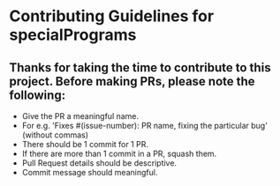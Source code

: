 # Contributing Guidelines for specialPrograms

## Thanks for taking the time to contribute to this project. Before making PRs, please note the following:
- Give the PR a meaningful name.
- For e.g. 'Fixes #(issue-number): PR name, fixing the particular bug' (without commas)
- There should be 1 commit for 1 PR.
- If there are more than 1 commit in a PR, squash them.
- Pull Request details should be descriptive.
- Commit message should meaningful.
